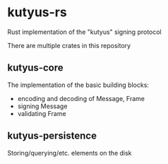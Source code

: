 kutyus-rs
=========

Rust implementation of the "kutyus" signing protocol

There are multiple crates in this repository


kutyus-core
-----------

The implementation of the basic building blocks:
- encoding and decoding of Message, Frame
- signing Message
- validating Frame


kutyus-persistence
------------------

Storing/querying/etc. elements on the disk
